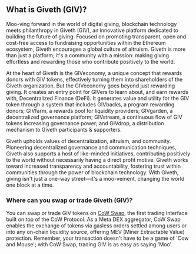<h2>What is Giveth (GIV)?</h2>

<p>Moo-ving forward in the world of digital giving, blockchain technology meets philanthropy in Giveth (GIV), an innovative platform dedicated to building the future of giving. Focused on promoting transparent, open and cost-free access to fundraising opportunities within the Ethereum ecosystem, Giveth encourages a global culture of altruism. Giveth is more than just a platform; it's a community with a mission: making giving effortless and rewarding those who contribute positively to the world.</p>

<p>At the heart of Giveth is the GIVeconomy, a unique concept that rewards donors with GIV tokens, effectively turning them into shareholders of the Giveth organization. But the GIVeconomy goes beyond just rewarding giving. It creates an entry point for GIVers to learn about, and earn rewards with, Decentralized Finance (DeFi). It generates value and utility for the GIV token through a system that includes GIVbacks, a program rewarding donors; GIVfarm, a rewards pool for liquidity providers; GIVgarden, a decentralized governance platform; GIVstream, a continuous flow of GIV tokens increasing governance power; and GIVdrop, a distribution mechanism to Giveth participants & supporters.</p>

<p>Giveth upholds values of decentralization, altruism, and community. Pioneering decentralized governance and communication techniques, Giveth also supports a host of like-minded initiatives, contributing positively to the world without necessarily having a direct profit motive. Giveth works toward increased transparency and accountability, fostering trust within communities through the power of blockchain technology. With Giveth, giving isn't just a one-way street—it's a moo-vement, changing the world one block at a time.</p>

<h3>Where can you swap or trade Giveth (GIV)?</h3>

<p>You can swap or trade GIV tokens on <a href="https://swap.cow.fi/" rel="noopener" target="_blank">CoW Swap</a>, the first trading interface built on top of the CoW Protocol. As a Meta DEX aggregator, CoW Swap enables the exchange of tokens via gasless orders settled among users or into any on-chain liquidity source, offering MEV (Miner Extractable Value) protection. Remember, your transaction doesn't have to be a game of 'Cow and Mouse'; with CoW Swap, trading GIV is as easy as saying 'Moo'.</p>